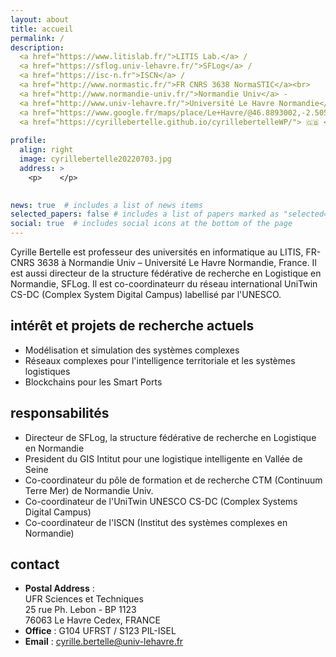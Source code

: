 ```yaml
---
layout: about
title: accueil
permalink: /
description: 
  <a href="https://www.litislab.fr/">LITIS Lab.</a> /  
  <a href="https://sflog.univ-lehavre.fr/">SFLog</a> / 
  <a href="https://isc-n.fr">ISCN</a> /  
  <a href="http://www.normastic.fr/">FR CNRS 3638 NormaSTIC</a><br>
  <a href="http://www.normandie-univ.fr/">Normandie Univ</a> - 
  <a href="http://www.univ-lehavre.fr/">Université Le Havre Normandie</a> - 
  <a href="https://www.google.fr/maps/place/Le+Havre/@46.8893002,-2.5055358,6z/data=!4m5!3m4!1s0x47e02f2395218b7d:0x5bc1867aaf33af12!8m2!3d49.49437!4d0.107929">France<br><br>
  <a href="https://cyrillebertelle.github.io/cyrillebertelleWP/"> 🇬🇧 <b>English version of this website </b> </a><br>
  
profile:
  align: right
  image: cyrillebertelle20220703.jpg
  address: >
    <p>    </p>
    

news: true  # includes a list of news items
selected_papers: false # includes a list of papers marked as "selected={true}"
social: true  # includes social icons at the bottom of the page
---
```


Cyrille Bertelle est professeur des universités en informatique au LITIS, FR-CNRS 3638 à Normandie Univ – Université Le Havre Normandie, France. Il est aussi directeur de la structure fédérative de recherche en Logistique en Normandie, SFLog. Il est co-coordinateurr du réseau international UniTwin CS-DC (Complex System Digital Campus) labellisé par l'UNESCO.  
   
   
## intérêt et projets de recherche actuels
- Modélisation et simulation des systèmes complexes
- Réseaux complexes pour l'intelligence territoriale et les systèmes logistiques
- Blockchains pour les Smart Ports  
  
  
## responsabilités
- Directeur de SFLog, la structure fédérative de recherche en Logistique en Normandie
- President du GIS Intitut pour une logistique intelligente en Vallée de Seine
- Co-coordinateur du pôle de formation et de recherche CTM (Continuum Terre Mer) de Normandie Univ.
- Co-coordinateur de l'UniTwin UNESCO CS-DC (Complex Systems Digital Campus)
- Co-coordinateur de l'ISCN (Institut des systèmes complexes en Normandie)

## contact
- **Postal Address** :  
    UFR Sciences et Techniques  
    25 rue Ph. Lebon - BP  1123  
    76063 Le Havre Cedex, FRANCE
- **Office** : G104 UFRST / S123 PIL-ISEL
- **Email** : [cyrille.bertelle@univ-lehavre.fr](mailto:cyrille.bertelle@univ-lehavre.fr) 
  
<!-- Write your biography here. Tell the world about yourself. Link to your favorite [subreddit](http://reddit.com){:target="\_blank"}. You can put a picture in, too. The code is already in, just name your picture `prof_pic.jpg` and put it in the `img/` folder.

Put your address / P.O. box / other info right below your picture. You can also disable any these elements by editing `profile` property of the YAML header of your `_pages/about.md`. Edit `_bibliography/papers.bib` and Jekyll will render your [publications page](/al-folio/publications/) automatically.

Link to your social media connections, too. This theme is set up to use [Font Awesome icons](http://fortawesome.github.io/Font-Awesome/){:target="\_blank"} and [Academicons](https://jpswalsh.github.io/academicons/){:target="\_blank"}, like the ones below. Add your Facebook, Twitter, LinkedIn, Google Scholar, or just disable all of them.
-->
